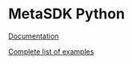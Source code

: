 # MetaSDK Python


[Documentation](http://metasdk.readthedocs.io/)

[Complete list of examples](https://github.com/devision-io/metasdk/tree/master/metasdk/examples/)

